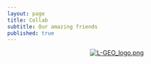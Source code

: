 ```yaml
---
layout: page
title: Collab
subtitle: Our amazing friends
published: true
---
```



<span style="display:block;text-align:center">[![L-GEO_logo.png]({{site.baseurl}}/img/L-GEO_logo.png)](https://wordpress.ft.unicamp.br/bernardotf/l-geo/)</span>